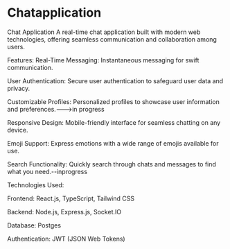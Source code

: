 # Chatapplication

Chat Application
A real-time chat application built with modern web technologies, offering seamless communication and collaboration among users.

Features:
Real-Time Messaging: Instantaneous messaging for swift communication.

User Authentication: Secure user authentication to safeguard user data and privacy.

Customizable Profiles: Personalized profiles to showcase user information and preferences.--->in progress

Responsive Design: Mobile-friendly interface for seamless chatting on any device.

Emoji Support: Express emotions with a wide range of emojis available for use.

Search Functionality: Quickly search through chats and messages to find what you need.--inprogress

Technologies Used:

Frontend: React.js, TypeScript, Tailwind CSS

Backend: Node.js, Express.js, Socket.IO

Database: Postges

Authentication: JWT (JSON Web Tokens)


